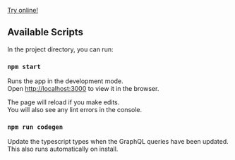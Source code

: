 [Try online!](https://0xr.github.io/swagger-to-graphql-blog/)

## Available Scripts

In the project directory, you can run:

### `npm start`

Runs the app in the development mode.<br>
Open [http://localhost:3000](http://localhost:3000) to view it in the browser.

The page will reload if you make edits.<br>
You will also see any lint errors in the console.

### `npm run codegen`

Update the typescript types when the GraphQL queries have been updated. This also runs automatically on install.